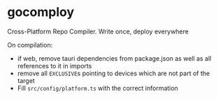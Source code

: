 # gocomploy

Cross-Platform Repo Compiler. Write once, deploy everywhere

On compilation:

- if web, remove tauri dependencies from package.json as well as all references
  to it in imports
- remove all `EXCLUSIVE`s pointing to devices which are not part of the target
- Fill `src/config/platform.ts` with the correct information
